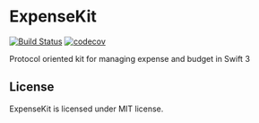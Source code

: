 # ExpenseKit

[![Build Status](https://travis-ci.org/NicholasTD07/ExpenseKit.svg?branch=master)](https://travis-ci.org/NicholasTD07/ExpenseKit)
[![codecov](https://codecov.io/gh/NicholasTD07/ExpenseKit/branch/master/graph/badge.svg)](https://codecov.io/gh/NicholasTD07/ExpenseKit)


Protocol oriented kit for managing expense and budget in Swift 3

## License

ExpenseKit is licensed under MIT license.
